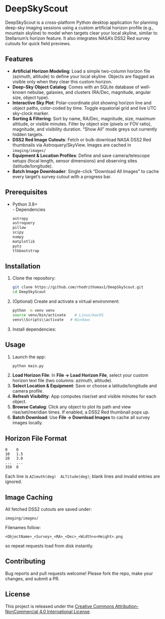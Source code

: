 # DeepSkyScout



DeepSkyScout is a cross-platform Python desktop application for planning deep-sky imaging sessions using a custom artificial horizon profile (e.g., mountain skyline) to model when targets clear your local skyline, similar to Stellarium’s horizon feature. It also integrates NASA’s DSS2 Red survey cutouts for quick field previews.




## Features

- **Artificial Horizon Modeling**: Load a simple two-column horizon file (azimuth, altitude) to define your local skyline. Objects are flagged as visible only when they clear this custom horizon.
- **Deep-Sky Object Catalog**: Comes with an SQLite database of well-known nebulae, galaxies, and clusters (RA/Dec, magnitude, angular size, object type).
- **Interactive Sky Plot**: Polar-coordinate plot showing horizon line and object paths, color-coded by time. Toggle equatorial grid and live UTC sky-clock marker.
- **Sorting & Filtering**: Sort by name, RA/Dec, magnitude, size, maximum altitude, or visible minutes. Filter by object size (pixels or FOV ratio), magnitude, and visibility duration. “Show All” mode greys out currently hidden targets.
- **DSS2 Red Image Cutouts**: Fetch or bulk-download NASA DSS2 Red thumbnails via Astroquery/SkyView. Images are cached in `imaging/images/`
- **Equipment & Location Profiles**: Define and save camera/telescope setups (focal length, sensor dimensions) and observing sites (latitude/longitude).
- **Batch Image Downloader**: Single-click “Download All Images” to cache every target’s survey cutout with a progress bar.

## Prerequisites

- Python 3.8+  
- Dependencies
  ```bash
  astropy
  astroquery
  pillow
  scipy
  numpy
  matplotlib
  pytz
  ttkbootstrap
  ```

## Installation

1. Clone the repository:
   ```bash
   git clone https://github.com/rhodrithomas1/DeepSkyScout.git
   cd DeepSkyScout
   ```
2. (Optional) Create and activate a virtual environment:
   ```bash
   python -m venv venv
   source venv/bin/activate    # Linux/macOS
   venv\\Scripts\\activate   # Windows
   ```
3. Install dependencies:

   
## Usage

1. Launch the app:
   ```bash
   python main.py
   ```
2. **Load Horizon File**: In **File → Load Horizon File**, select your custom horizon text file (two columns: azimuth, altitude).
3. **Select Location & Equipment**: Save or choose a latitude/longitude and camera profile.
4. **Refresh Visibility**: App computes rise/set and visible minutes for each object.
5. **Browse Catalog**: Click any object to plot its path and view rise/set/meridian times. If enabled, a DSS2 Red thumbnail pops up.
6. **Batch Download**: Use **File → Download Images** to cache all survey images locally.

## Horizon File Format

```
0    0
10   1.5
20   3.0
...  ...
350  0
```
Each line is `AZimuth(deg)  ALTitude(deg)`; blank lines and invalid entries are ignored.

## Image Caching

All fetched DSS2 cutouts are saved under:
```
imaging/images/
```
Filenames follow:
```
<ObjectName>_<Survey>_<RA>_<Dec>_<Width>x<Height>.png
```
so repeat requests load from disk instantly.

## Contributing

Bug reports and pull requests welcome! Please fork the repo, make your changes, and submit a PR.

## License

This project is released under the [Creative Commons Attribution-NonCommercial 4.0 International License](https://creativecommons.org/licenses/by-nc/4.0/).

